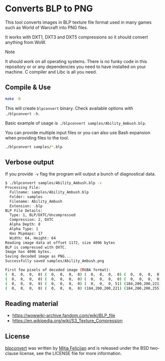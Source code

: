 # Converts BLP to PNG

This tool converts images in BLP texture file format used in many games such as
World of Warcraft into PNG files.

It works with DXT1, DXT3 and DXT5 compressions so it should convert anything
from WoW.

> [!NOTE]
> It should work on all operating systems. There is no funky code in this
> repository or or any dependencies you need to have installed on your machine.
> C compiler and Libc is all you need.

## Compile & Use

```sh
make -B
```

This will create `blpconvert` binary. Check available options with
`./blpconvert -h`.

Basic example of usage is `./blpconvert samples/Ability_Ambush.blp`.

You can provide multiple input files or you can also use Bash expansion when
providing files to the tool.

```sh
./blpconvert samples/*.blp
```

## Verbose output

If you provide `-v` flag the program will output a bunch of diagnostical data.

```sh
$ ./blpconvert samples/Ability_Ambush.blp -v
Processing File:
  Fullname: samples/Ability_Ambush.blp
  Folder: samples
  Filename: Ability_Ambush
  Extension: .blp
BLP File Details:
  Type: 1, BLP/DXTC/Uncompressed
  Compression: 2, DXTC
  Alpha Depth: 8
  Alpha Type: 1
  Has Mipmaps: 17
  Width: 64, Height: 64
Reading image data at offset 1172, size 4096 bytes
BLP is compressed with DXTC.
Image has 4096 bytes.
Saving decoded image as PNG...
Successfully saved samples/Ability_Ambush.png

First few pixels of decoded image (RGBA format):
(  0,  0,  0,  0) (  0,  0,  0,  0) (  0,  0,  0,  0) (  0,  0,  0,  0)
(  0,  0,  0,  0) (  0,  0,  0,  0) (  0,  0,  0,  0) (  0,  0,  0,  0)
(  0,  0,  0,  0) (  0,  0,  0,  0) (  0,  0,  0, 51) (184,200,200,221)
(  0,  0,  0,  0) (  0,  0,  0,  0) (184,200,200,221) (184,200,200,255)
```

## Reading material

- https://wowwiki-archive.fandom.com/wiki/BLP_file
- https://en.wikipedia.org/wiki/S3_Texture_Compression

## License

[blpconvert](https://github.com/mitjafelicijan/blpconvert) was written by [Mitja
Felicijan](https://mitjafelicijan.com) and is released under the BSD
two-clause license, see the LICENSE file for more information.
